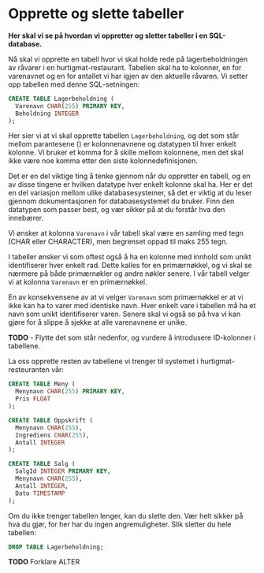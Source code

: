 Opprette og slette tabeller
===========================
**Her skal vi se på hvordan vi oppretter og sletter tabeller i en SQL-database.**

Nå skal vi opprette en tabell hvor vi skal holde rede på lagerbeholdningen av råvarer i en hurtigmat-restaurant. Tabellen skal ha to kolonner, en for varenavnet og en for antallet vi har igjen av den aktuelle råvaren. Vi setter opp tabellen med denne SQL-setningen:

```SQL
CREATE TABLE Lagerbeholdning (
  Varenavn CHAR(255) PRIMARY KEY,
  Beholdning INTEGER
);
```

Her sier vi at vi skal opprette tabellen `Lagerbeholdning`, og det som står mellom parantesene () er kolonnenavnene og datatypen til hver enkelt kolonne. Vi bruker et komma for å skille mellom kolonnene, men det skal ikke være noe komma etter den siste kolonnedefinisjonen.

Det er en del viktige ting å tenke gjennom når du oppretter en tabell, og en av disse tingene er hvilken datatype hver enkelt kolonne skal ha. Her er det en del variasjon mellom ulike databasesystemer, så det er viktig at du leser gjennom dokumentasjonen for databasesystemet du bruker. Finn den datatypen som passer best, og vær sikker på at du forstår hva den innebærer.

Vi ønsker at kolonna `Varenavn` i vår tabell skal være en samling med tegn (CHAR eller CHARACTER), men begrenset oppad til maks 255 tegn.

I tabeller ønsker vi som oftest også å ha en kolonne med innhold som unikt identifiserer hver enkelt rad. Dette kalles for en primærnøkkel, og vi skal se nærmere på både primærnøkler og andre nøkler senere. I vår tabell velger vi at kolonna `Varenavn` er en primærnøkkel.

En av konsekvensene av at vi velger `Varenavn` som primærnøkkel er at vi ikke kan ha to varer med identiske navn. Hver enkelt vare i tabellen må ha et navn som unikt identifiserer varen. Senere skal vi også se på hva vi kan gjøre for å slippe å sjekke at alle varenavnene er unike.


**TODO** - Flytte det som står nedenfor, og vurdere å introdusere ID-kolonner i tabellene.

La oss opprette resten av tabellene vi trenger til systemet i hurtigmat-resteuranten vår:
```SQL
CREATE TABLE Meny (
  Menynavn CHAR(255) PRIMARY KEY,
  Pris FLOAT
);
```
```SQL
CREATE TABLE Oppskrift (
  Menynavn CHAR(255),
  Ingrediens CHAR(255),
  Antall INTEGER
);
```
```SQL
CREATE TABLE Salg (
  SalgId INTEGER PRIMARY KEY,
  Menynavn CHAR(255),
  Antall INTEGER,
  Dato TIMESTAMP
);
```

Om du ikke trenger tabellen lenger, kan du slette den. Vær helt sikker på hva du gjør, for her har du ingen angremuligheter. Slik sletter du hele tabellen:
```SQL
DROP TABLE Lagerbeholdning;
```

**TODO** Forklare ALTER